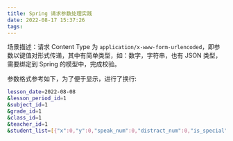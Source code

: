 ```yaml
---
title: Spring 请求参数处理实践
date: 2022-08-17 15:37:26
tags:
---
```



场景描述：请求 Content Type 为 `application/x-www-form-urlencoded`，即参数以键值对形式传递，其中有简单类型，如：数字，字符串，也有 JSON 类型，需要绑定到 Spring 的模型中，完成校验。

参数格式参考如下，为了便于显示，进行了换行: 

```bash
lesson_date=2022-08-08
&lesson_period_id=1
&subject_id=1
&grade_id=1
&class_id=1
&teacher_id=1
&student_list=[{"x":0,"y":0,"speak_num":0,"distract_num":0,"is_special":0}]
```